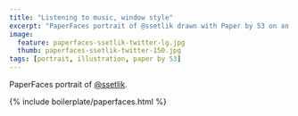 ```yaml
---
title: "Listening to music, window style"
excerpt: "PaperFaces portrait of @ssetlik drawn with Paper by 53 on an iPad."
image: 
  feature: paperfaces-ssetlik-twitter-lg.jpg
  thumb: paperfaces-ssetlik-twitter-150.jpg
tags: [portrait, illustration, paper by 53]
---
```


PaperFaces portrait of [@ssetlik](http://twitter.com/ssetlik).

{% include boilerplate/paperfaces.html %}